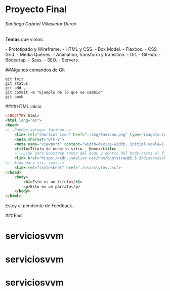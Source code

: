 # Proyecto Final
###### Santiago Gabriel Villaseñor Duron
<p>
<strong>Temas</strong> que vimos:
</p>
- Prototipado y Wireframe.
- HTML y CSS.
- Box Model.
- Flexbox.
- CSS Grid.
- Media Queries.
- Animation, transform y transition.
- Git.
- GitHub.
- Bootstrap.
- Sass.
- SEO.
- Servers.


##Algunos comandos de Git

    git init
	git status
	git add .
	git commit -m "Ejemplo de lo que se cambio"
	git push

####HTML inicio

```html
<!DOCTYPE html>
<html lang="es">
<head>
<!--Puedes agregar favicon-->
    <link rel="shortcut icon" href="./img/favicon.png" type="image/x-icon">
    <meta charset="UTF-8">
    <meta name="viewport" content="width=device-width, initial-scale=1.0">
    <title>Título de nuestro sitio - Home</title>
	<!--Link para Boostrap antes del body y dentro del body hasta el final-->
    <link href="https://cdn.jsdelivr.net/npm/bootstrap@5.3.3/dist/css/bootstrap.min.css" rel="stylesheet" integrity="sha384-QWTKZyjpPEjISv5WaRU9OFeRpok6YctnYmDr5pNlyT2bRjXh0JMhjY6hW+ALEwIH" crossorigin="anonymous">
<!--link para css, sass-->
    <link rel="stylesheet" href="./css/styles.css">
</head>
    <body>
        <h1>Esto es un título</h1>
		<p>Esto es un párrafo</p>
    </body>
</html>
```
Estoy al pendiente de Feedback.

###End
# serviciosvvm
# serviciosvvm
# serviciosvvm
